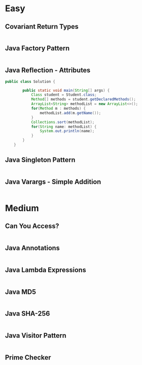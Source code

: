 # Easy

## Covariant Return Types

```java

```

## Java Factory Pattern

```java

```

## Java Reflection - Attributes

```java
public class Solution {

        public static void main(String[] args) {
            Class student = Student.class;
            Method[] methods = student.getDeclaredMethods();
            ArrayList<String> methodList = new ArrayList<>();
            for(Method m : methods) {
                methodList.add(m.getName());
            }
            Collections.sort(methodList);
            for(String name: methodList) {
                System.out.println(name);
            }
        }
    }
```

## Java Singleton Pattern

```java

```

## Java Varargs - Simple Addition

```java

```

# Medium

## Can You Access?

```java

```

## Java Annotations

```java

```

## Java Lambda Expressions

```java

```

## Java MD5

```java

```

## Java SHA-256

```java

```

## Java Visitor Pattern

```java

```

## Prime Checker

```java

```